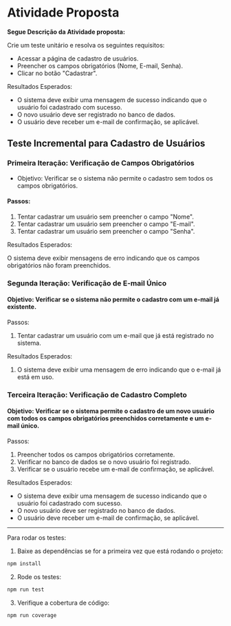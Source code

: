 # Atividade Proposta

**Segue Descrição da Atividade proposta:**

Crie um teste unitário e resolva os seguintes requisitos:
- Acessar a página de cadastro de usuários.
- Preencher os campos obrigatórios (Nome, E-mail, Senha).
- Clicar no botão "Cadastrar".

Resultados Esperados:
- O sistema deve exibir uma mensagem de sucesso indicando que o usuário foi cadastrado com sucesso.
- O novo usuário deve ser registrado no banco de dados.
- O usuário deve receber um e-mail de confirmação, se aplicável.


## Teste Incremental para Cadastro de Usuários
### Primeira Iteração: Verificação de Campos Obrigatórios
- Objetivo: Verificar se o sistema não permite o cadastro sem todos os campos obrigatórios.

#### Passos:
1. Tentar cadastrar um usuário sem preencher o campo "Nome".
2. Tentar cadastrar um usuário sem preencher o campo "E-mail".
3. Tentar cadastrar um usuário sem preencher o campo "Senha".

Resultados Esperados:

O sistema deve exibir mensagens de erro indicando que os campos obrigatórios não foram preenchidos.

### Segunda Iteração: Verificação de E-mail Único
#### Objetivo: Verificar se o sistema não permite o cadastro com um e-mail já existente.

Passos:
1. Tentar cadastrar um usuário com um e-mail que já está registrado no sistema.

Resultados Esperados:
1. O sistema deve exibir uma mensagem de erro indicando que o e-mail já está em uso.

### Terceira Iteração: Verificação de Cadastro Completo
#### Objetivo: Verificar se o sistema permite o cadastro de um novo usuário com todos os campos obrigatórios preenchidos corretamente e um e-mail único.

Passos:
1. Preencher todos os campos obrigatórios corretamente.
2. Verificar no banco de dados se o novo usuário foi registrado.
3. Verificar se o usuário recebe um e-mail de confirmação, se aplicável.

Resultados Esperados:
- O sistema deve exibir uma mensagem de sucesso indicando que o usuário foi cadastrado com sucesso.
- O novo usuário deve ser registrado no banco de dados.
- O usuário deve receber um e-mail de confirmação, se aplicável.

---

Para rodar os testes: 

1. Baixe as dependências se for a primeira vez que está rodando o projeto: 
``` javascript
npm install
```

2. Rode os testes:
``` javascript
npm run test
```

3. Verifique a cobertura de código:
``` javascript
npm run coverage
```